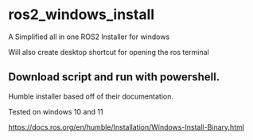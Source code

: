 # ros2_windows_install
A Simplified all in one ROS2 Installer for windows

Will also create desktop shortcut for opening the ros terminal

## Download script and run with powershell.
Humble installer based off of their documentation.

Tested on windows 10 and 11

https://docs.ros.org/en/humble/Installation/Windows-Install-Binary.html
